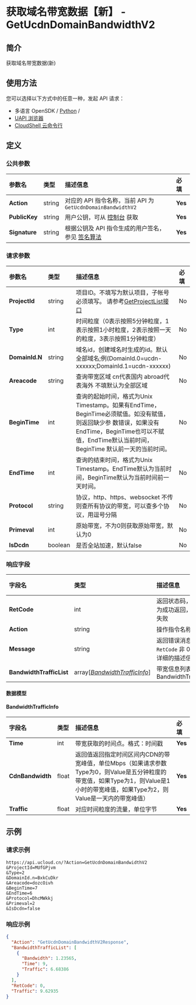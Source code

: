 # 获取域名带宽数据【新】 - GetUcdnDomainBandwidthV2

## 简介

获取域名带宽数据(新)






## 使用方法

您可以选择以下方式中的任意一种，发起 API 请求：
- 多语言 OpenSDK / [Python](https://github.com/ucloud/ucloud-sdk-python3) /
- [UAPI 浏览器](https://console.ucloud.cn/uapi/detail?id=GetUcdnDomainBandwidthV2)
- [CloudShell 云命令行](https://shell.ucloud.cn/)


## 定义

### 公共参数

| 参数名 | 类型 | 描述信息 | 必填 |
|:---|:---|:---|:---|
| **Action**     | string  | 对应的 API 指令名称，当前 API 为 `GetUcdnDomainBandwidthV2`                        | **Yes** |
| **PublicKey**  | string  | 用户公钥，可从 [控制台](https://console.ucloud.cn/uapi/apikey) 获取                                             | **Yes** |
| **Signature**  | string  | 根据公钥及 API 指令生成的用户签名，参见 [签名算法](api/summary/signature.md)  | **Yes** |

### 请求参数

| 参数名 | 类型 | 描述信息 | 必填 |
|:---|:---|:---|:---|
| **ProjectId** | string | 项目ID。不填写为默认项目，子帐号必须填写。 请参考[GetProjectList接口](https://docs.ucloud.cn/api/summary/get_project_list) |No|
| **Type** | int | 时间粒度（0表示按照5分钟粒度，1表示按照1小时粒度，2表示按照一天的粒度，3表示按照1分钟粒度） |No|
| **DomainId.N** | string | 域名id，创建域名时生成的id。默认全部域名;例(DomainId.0=ucdn-xxxxxx;DomainId.1=ucdn-xxxxxx) |No|
| **Areacode** | string | 查询带宽区域 cn代表国内 abroad代表海外 不填默认为全部区域 |No|
| **BeginTime** | int | 查询的起始时间，格式为Unix Timestamp。如果有EndTime，BeginTime必须赋值。如没有赋值，则返回缺少参 数错误，如果没有EndTime，BeginTime也可以不赋值，EndTime默认当前时间，BeginTime 默认前一天的当前时间。 |No|
| **EndTime** | int | 查询的结束时间，格式为Unix Timestamp。EndTime默认为当前时间，BeginTime默认为当前时间前一天时间。 |No|
| **Protocol** | string | 协议，http、https、websocket  不传则查所有协议的带宽，可以查多个协议，用逗号分隔 |No|
| **Primeval** | int | 原始带宽，不为0则获取原始带宽，默认为0 |No|
| **IsDcdn** | boolean | 是否全站加速，默认false |No|

### 响应字段

| 字段名 | 类型 | 描述信息 | 必填 |
|:---|:---|:---|:---|
| **RetCode** | int | 返回状态码，为 0 则为成功返回，非 0 为失败 |**Yes**|
| **Action** | string | 操作指令名称 |**Yes**|
| **Message** | string | 返回错误消息，当 `RetCode` 非 0 时提供详细的描述信息 |No|
| **BandwidthTrafficList** | array[[*BandwidthTrafficInfo*](#BandwidthTrafficInfo)] | 带宽信息列表，参见BandwidthTrafficInfo |No|

#### 数据模型


#### BandwidthTrafficInfo

| 字段名 | 类型 | 描述信息 | 必填 |
|:---|:---|:---|:---|
| **Time** | int | 带宽获取的时间点。格式：时间戳 |**Yes**|
| **CdnBandwidth** | float | 返回值返回指定时间区间内CDN的带宽峰值，单位Mbps（如果请求参数Type为0，则Value是五分钟粒度的带宽值，如果Type为1，则Value是1小时的带宽峰值，如果Type为2，则Value是一天内的带宽峰值） |**Yes**|
| **Traffic** | float | 对应时间粒度的流量，单位字节 |**Yes**|

## 示例

### 请求示例
    
```
https://api.ucloud.cn/?Action=GetUcdnDomainBandwidthV2
&ProjectId=MUfGPjvm
&Type=2
&DomainId.n=BxkCuDkr
&Areacode=dozcOivh
&BeginTime=7
&EndTime=6
&Protocol=DhcMWkkj
&Primeval=2
&IsDcdn=false
```

### 响应示例
    
```json
{
  "Action": "GetUcdnDomainBandwidthV2Response",
  "BandwidthTrafficList": [
    {
      "Bandwidth": 1.23565,
      "Time": 9,
      "Traffic": 6.68386
    }
  ],
  "RetCode": 0,
  "Traffic": 9.62935
}
```





